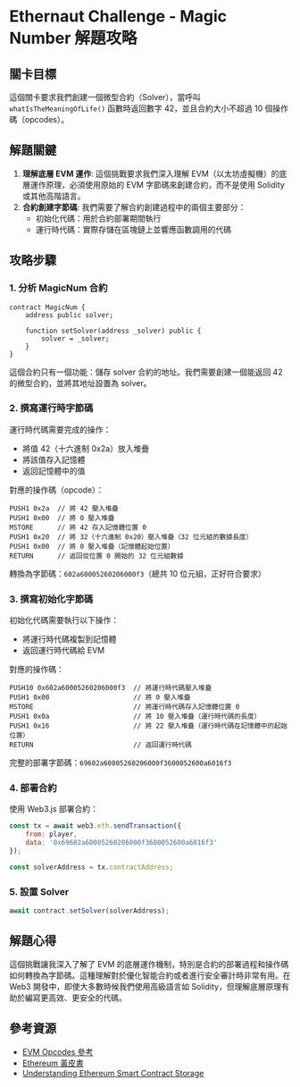 # Ethernaut Challenge - Magic Number 解題攻略

## 關卡目標

這個關卡要求我們創建一個微型合約（Solver），當呼叫 `whatIsTheMeaningOfLife()` 函數時返回數字 42，並且合約大小不超過 10 個操作碼（opcodes）。

## 解題關鍵

1. **理解底層 EVM 運作**: 這個挑戰要求我們深入理解 EVM（以太坊虛擬機）的底層運作原理，必須使用原始的 EVM 字節碼來創建合約，而不是使用 Solidity 或其他高階語言。
2. **合約創建字節碼**: 我們需要了解合約創建過程中的兩個主要部分：
   - 初始化代碼：用於合約部署期間執行
   - 運行時代碼：實際存儲在區塊鏈上並響應函數調用的代碼

## 攻略步驟

### 1. 分析 MagicNum 合約

```solidity
contract MagicNum {
    address public solver;

    function setSolver(address _solver) public {
        solver = _solver;
    }
}
```

這個合約只有一個功能：儲存 solver 合約的地址。我們需要創建一個能返回 42 的微型合約，並將其地址設置為 solver。

### 2. 撰寫運行時字節碼

運行時代碼需要完成的操作：
- 將值 42（十六進制 0x2a）放入堆疊
- 將該值存入記憶體
- 返回記憶體中的值

對應的操作碼（opcode）：
```
PUSH1 0x2a  // 將 42 壓入堆疊
PUSH1 0x00  // 將 0 壓入堆疊
MSTORE      // 將 42 存入記憶體位置 0
PUSH1 0x20  // 將 32（十六進制 0x20）壓入堆疊（32 位元組的數據長度）
PUSH1 0x00  // 將 0 壓入堆疊（記憶體起始位置）
RETURN      // 返回從位置 0 開始的 32 位元組數據
```

轉換為字節碼：`602a60005260206000f3`（總共 10 位元組，正好符合要求）

### 3. 撰寫初始化字節碼

初始化代碼需要執行以下操作：
- 將運行時代碼複製到記憶體
- 返回運行時代碼給 EVM

對應的操作碼：
```
PUSH10 0x602a60005260206000f3  // 將運行時代碼壓入堆疊
PUSH1 0x00                     // 將 0 壓入堆疊
MSTORE                         // 將運行時代碼存入記憶體位置 0
PUSH1 0x0a                     // 將 10 壓入堆疊（運行時代碼的長度）
PUSH1 0x16                     // 將 22 壓入堆疊（運行時代碼在記憶體中的起始位置）
RETURN                         // 返回運行時代碼
```

完整的部署字節碼：`69602a60005260206000f3600052600a6016f3`

### 4. 部署合約

使用 Web3.js 部署合約：

```javascript
const tx = await web3.eth.sendTransaction({
    from: player,
    data: '0x69602a60005260206000f3600052600a6016f3'
});

const solverAddress = tx.contractAddress;
```

### 5. 設置 Solver

```javascript
await contract.setSolver(solverAddress);
```

## 解題心得

這個挑戰讓我深入了解了 EVM 的底層運作機制，特別是合約的部署過程和操作碼如何轉換為字節碼。這種理解對於優化智能合約或者進行安全審計時非常有用。在 Web3 開發中，即使大多數時候我們使用高級語言如 Solidity，但理解底層原理有助於編寫更高效、更安全的代碼。

## 參考資源

- [EVM Opcodes 參考](https://www.evm.codes/)
- [Ethereum 黃皮書](https://ethereum.github.io/yellowpaper/paper.pdf)
- [Understanding Ethereum Smart Contract Storage](https://programtheblockchain.com/posts/2018/03/09/understanding-ethereum-smart-contract-storage/)
